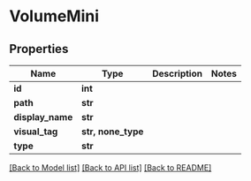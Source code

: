 # VolumeMini


## Properties

Name | Type | Description | Notes
------------ | ------------- | ------------- | -------------
**id** | **int** |  | 
**path** | **str** |  | 
**display_name** | **str** |  | 
**visual_tag** | **str, none_type** |  | 
**type** | **str** |  | 

[[Back to Model list]](../#documentation-for-models) [[Back to API list]](../#documentation-for-api-endpoints) [[Back to README]](../)


